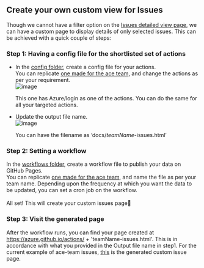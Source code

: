 ## Create your own custom view for Issues

Though we cannot have a filter option on the [Issues detailed view page](https://azure.github.io/actions/issue.html), we can have a custom page to display details of only selected issues. This can be achieved with a quick couple of steps:


### Step 1: Having a config file for the shortlisted set of actions



* In the [config folder](https://github.com/Azure/actions/tree/kanika/customIssuePage/dashboard-config), create a config file for your actions. \
You can replicate [one made for the ace team](https://github.com/Azure/actions/blob/main/dashboard-config/ace-team-issues-config.yml), and change the actions as per your requirement. \
![image](https://user-images.githubusercontent.com/58769601/136520540-6fbd5b80-eb39-4643-af01-7b359838fe6f.png)

    This one has Azure/login as one of the actions. You can do the same for all your targeted actions.

* Update the output file name. \
![image](https://user-images.githubusercontent.com/58769601/136520643-7fb3f44c-f80d-4cab-8baa-bb3792d88bdf.png)

    You can have the filename as ‘docs/_teamName_-issues.html’

### Step 2: Setting a workflow

In the [workflows folder](https://github.com/Azure/actions/tree/main/.github/workflows), create a workflow file to publish your data on GitHub Pages. \
You can replicate [one made for the ace team](https://github.com/Azure/actions/blob/main/.github/workflows/issues-ace-team.yml), and name the file as per your team name. Depending upon the frequency at which you want the data to be updated, you can set a cron job on the workflow. \
 \
All set! This will create your custom issues page🥳

### Step 3: Visit the generated page

After the workflow runs, you can find your page created at https://azure.github.io/actions/ + 'teamName-issues.html'.
This is in accordance with what you provided in the Output file name in step1. For the current example of ace-team issues, [this](https://azure.github.io/actions/ace-team-issues.html) is the generated custom issue page.
